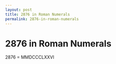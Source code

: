 ```yaml
---
layout: post
title: 2876 in Roman Numerals
permalink: 2876-in-roman-numerals
---
```


# 2876 in Roman Numerals

2876 = MMDCCCLXXVI
